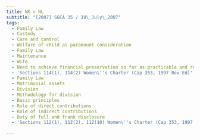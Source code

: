 ```yaml
---
title: NK v NL
subtitle: "[2007] SGCA 35 / 19\_July\_2007"
tags:
  - Family Law
  - Custody
  - Care and control
  - Welfare of child as paramount consideration
  - Family Law
  - Maintenance
  - Wife
  - Need to achieve financial preservation so far as practicable and reasonable
  - 'Sections 114(1), 114(2) Women\''s Charter (Cap 353, 1997 Rev Ed)'
  - Family Law
  - Matrimonial assets
  - Division
  - Methodology for division
  - Basic principles
  - Role of direct contributions
  - Role of indirect contributions
  - Duty of full and frank disclosure
  - 'Sections 112(1), 112(2), 112(10) Women\''s Charter (Cap 353, 1997 Rev Ed)'

---
```



